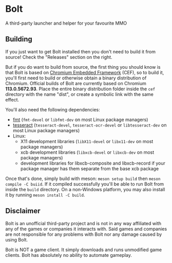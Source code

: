 # Bolt
A third-party launcher and helper for your favourite MMO

## Building
If you just want to get Bolt installed then you don't need to build it from source! Check the "Releases" section on the right.

But if you do want to build from source, the first thing you should know is that Bolt is based on [Chromium Embedded Framework](https://bitbucket.org/chromiumembedded/cef) (CEF), so to build it, you'll first need to build or otherwise obtain a binary distribution of Chromium. Official builds of Bolt are currently based on Chromium **113.0.5672.93**. Place the entire binary distribution folder inside the `cef` directory with the name "dist", or create a symbolic link with the same effect.

You'll also need the following dependencies:
- [fmt](https://fmt.dev) (`fmt-devel` or `libfmt-dev` on most Linux package managers)
- [tesseract](https://tesseract-ocr.github.io) (`tesseract-devel`, `tesseract-ocr-devel` or `libtesseract-dev` on most Linux package managers)
- Linux:
  - X11 development libraries (`libX11-devel` or `libx11-dev` on most package managers)
  - xcb development libraries (`libxcb-devel` or `libxcb-dev` on most package managers)
  - development libraries for libxcb-composite and libxcb-record if your package manager has them separate from the base xcb package

Once that's done, simply build with meson: `meson setup build` then `meson compile -C buiid`. If it compiled successfully you'll be able to run Bolt from inside the `build` directory. On a non-Windows platform, you may also install it by running `meson install -C build`.

## Disclaimer
Bolt is an unofficial third-party project and is not in any way affiliated with any of the games or companies it interacts with. Said games and companies are not responsible for any problems with Bolt nor any damage caused by using Bolt.

Bolt is NOT a game client. It simply downloads and runs unmodified game clients. Bolt has absolutely no ability to automate gameplay.
